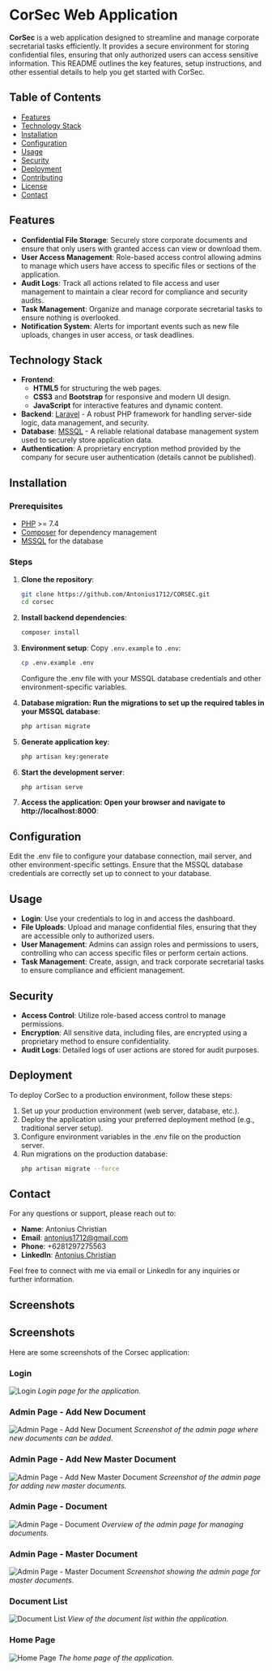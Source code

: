 # CorSec Web Application

**CorSec** is a web application designed to streamline and manage corporate secretarial tasks efficiently. It provides a secure environment for storing confidential files, ensuring that only authorized users can access sensitive information. This README outlines the key features, setup instructions, and other essential details to help you get started with CorSec.

## Table of Contents
- [Features](#features)
- [Technology Stack](#technology-stack)
- [Installation](#installation)
- [Configuration](#configuration)
- [Usage](#usage)
- [Security](#security)
- [Deployment](#deployment)
- [Contributing](#contributing)
- [License](#license)
- [Contact](#contact)

## Features
- **Confidential File Storage**: Securely store corporate documents and ensure that only users with granted access can view or download them.
- **User Access Management**: Role-based access control allowing admins to manage which users have access to specific files or sections of the application.
- **Audit Logs**: Track all actions related to file access and user management to maintain a clear record for compliance and security audits.
- **Task Management**: Organize and manage corporate secretarial tasks to ensure nothing is overlooked.
- **Notification System**: Alerts for important events such as new file uploads, changes in user access, or task deadlines.

## Technology Stack
- **Frontend**: 
  - **HTML5** for structuring the web pages.
  - **CSS3** and **Bootstrap** for responsive and modern UI design.
  - **JavaScript** for interactive features and dynamic content.
- **Backend**: [Laravel](https://laravel.com/) - A robust PHP framework for handling server-side logic, data management, and security.
- **Database**: [MSSQL](https://www.microsoft.com/en-us/sql-server/sql-server-downloads) - A reliable relational database management system used to securely store application data.
- **Authentication**: A proprietary encryption method provided by the company for secure user authentication (details cannot be published).

## Installation

### Prerequisites
- [PHP](https://www.php.net/) >= 7.4
- [Composer](https://getcomposer.org/) for dependency management
- [MSSQL](https://www.microsoft.com/en-us/sql-server/sql-server-downloads) for the database

### Steps
1. **Clone the repository**:
   ```bash
   git clone https://github.com/Antonius1712/CORSEC.git
   cd corsec
   ```
2. **Install backend dependencies**:
   ```bash
   composer install
   ```
3. **Environment setup**:
   Copy `.env.example` to `.env`:
   ```bash
   cp .env.example .env
   ```
   Configure the .env file with your MSSQL database credentials and other environment-specific variables.

4. **Database migration: Run the migrations to set up the required tables in your MSSQL database**:
   ```bash
   php artisan migrate
   ```
5. **Generate application key**:
   ```bash
   php artisan key:generate
   ```
6. **Start the development server**:
   ```bash
   php artisan serve
   ```
7. **Access the application: Open your browser and navigate to http://localhost:8000**:

## Configuration

Edit the .env file to configure your database connection, mail server, and other environment-specific settings. Ensure that the MSSQL database credentials are correctly set up to connect to your database.

## Usage

- **Login**: Use your credentials to log in and access the dashboard.
- **File Uploads**: Upload and manage confidential files, ensuring that they are accessible only to authorized users.
- **User Management**: Admins can assign roles and permissions to users, controlling who can access specific files or perform certain actions.
- **Task Management**: Create, assign, and track corporate secretarial tasks to ensure compliance and efficient management.

## Security

- **Access Control**: Utilize role-based access control to manage permissions.
- **Encryption**: All sensitive data, including files, are encrypted using a proprietary method to ensure confidentiality.
- **Audit Logs**: Detailed logs of user actions are stored for audit purposes.


## Deployment

To deploy CorSec to a production environment, follow these steps:
1. Set up your production environment (web server, database, etc.).
2. Deploy the application using your preferred deployment method (e.g., traditional server setup).
3. Configure environment variables in the .env file on the production server.
4. Run migrations on the production database:
   ```bash
   php artisan migrate --force
   ```

## Contact

For any questions or support, please reach out to:

- **Name**: Antonius Christian
- **Email**: antonius1712@gmail.com
- **Phone**: +6281297275563
- **LinkedIn**: [Antonius Christian](https://www.linkedin.com/in/antonius-christian/)

Feel free to connect with me via email or LinkedIn for any inquiries or further information.


## Screenshots

## Screenshots

Here are some screenshots of the Corsec application:

### Login
![Login](https://raw.githubusercontent.com/Antonius1712/docs-screenshots/master/CORSEC/LOGIN.png)
*Login page for the application.*

### Admin Page - Add New Document
![Admin Page - Add New Document](https://raw.githubusercontent.com/Antonius1712/docs-screenshots/master/CORSEC/ADMIN-PAGE-ADD-NEW-DOCUMENT.png)
*Screenshot of the admin page where new documents can be added.*

### Admin Page - Add New Master Document
![Admin Page - Add New Master Document](https://raw.githubusercontent.com/Antonius1712/docs-screenshots/master/CORSEC/ADMIN-PAGE-ADD-NEW-MASTER-DOCUMENT.png)
*Screenshot of the admin page for adding new master documents.*

### Admin Page - Document
![Admin Page - Document](https://raw.githubusercontent.com/Antonius1712/docs-screenshots/master/CORSEC/ADMIN-PAGE-DOCUMENT.png)
*Overview of the admin page for managing documents.*

### Admin Page - Master Document
![Admin Page - Master Document](https://raw.githubusercontent.com/Antonius1712/docs-screenshots/master/CORSEC/ADMIN-PAGE-MASTER-DOCUMENT.png)
*Screenshot showing the admin page for master documents.*

### Document List
![Document List](https://raw.githubusercontent.com/Antonius1712/docs-screenshots/master/CORSEC/DOCUMENT-LIST.png)
*View of the document list within the application.*

### Home Page
![Home Page](https://raw.githubusercontent.com/Antonius1712/docs-screenshots/master/CORSEC/HOME%20PAGE.png)
*The home page of the application.*
